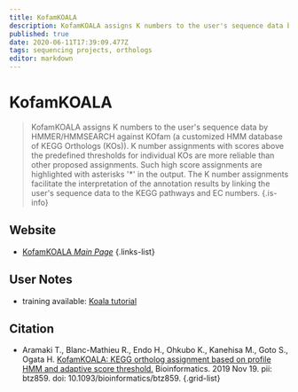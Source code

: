 ```yaml
---
title: KofamKOALA
description: KofamKOALA assigns K numbers to the user's sequence data by HMMER/HMMSEARCH against KOfam (a customized HMM database of KEGG Orthologs (KOs)).
published: true
date: 2020-06-11T17:39:09.477Z
tags: sequencing projects, orthologs
editor: markdown
---
```



# KofamKOALA

> KofamKOALA assigns K numbers to the user's sequence data by HMMER/HMMSEARCH against KOfam (a customized HMM database of KEGG Orthologs (KOs)). K number assignments with scores above the predefined thresholds for individual KOs are more reliable than other proposed assignments. Such high score assignments are highlighted with asterisks '*' in the output. The K number assignments facilitate the interpretation of the annotation results by linking the user's sequence data to the KEGG pathways and EC numbers.
{.is-info}


## Website 

- [KofamKOALA *Main Page*](https://www.genome.jp/tools/kofamkoala/)
 {.links-list}

## User Notes
- training available: [Koala tutorial](https://www.youtube.com/watch?v=1v4UzjE7K2g&list=PL4K-daRUS2A_FdxH_jNtcECtlZ2JoF6GO&index=12)
## Citation 

- Aramaki T., Blanc-Mathieu R., Endo H., Ohkubo K., Kanehisa M., Goto S., Ogata H. [KofamKOALA: KEGG ortholog assignment based on profile HMM and adaptive score threshold.](https://academic.oup.com/bioinformatics/article/36/7/2251/5631907) Bioinformatics. 2019 Nov 19. pii: btz859. doi: 10.1093/bioinformatics/btz859.
{.grid-list}